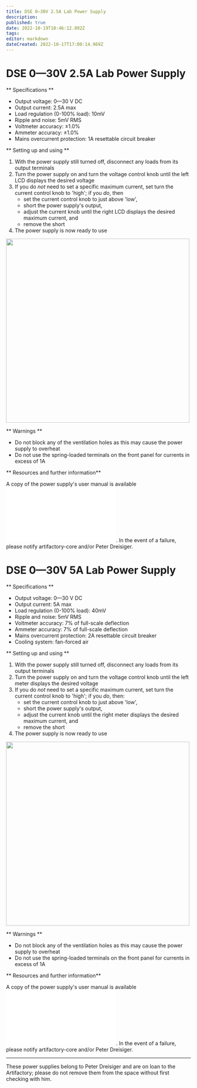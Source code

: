 ```yaml
---
title: DSE 0—30V 2.5A Lab Power Supply
description: 
published: true
date: 2022-10-19T10:46:12.892Z
tags: 
editor: markdown
dateCreated: 2022-10-17T17:00:14.969Z
---
```


# DSE 0—30V 2.5A Lab Power Supply

\*\* Specifications \*\*

-   Output voltage: 0—30 V DC
-   Output current: 2.5A max
-   Load regulation (0-100% load): 10mV
-   Ripple and noise: 5mV RMS
-   Voltmeter accuracy: ±1.0%
-   Ammeter accuracy: ±1.0%
-   Mains overcurrent protection: 1A resettable circuit breaker

\*\* Setting up and using \*\*

1.  With the power supply still turned off, disconnect any loads from its output terminals
2.  Turn the power supply on and turn the voltage control knob until the left LCD displays the desired voltage
3.  If you do *not* need to set a specific maximum current, set turn the current control knob to 'high'; if you *do*, then
    -   set the current control knob to just above 'low',
    -   short the power supply's output,
    -   adjust the current knob until the right LCD displays the desired maximum current, and
    -   remove the short
4.  The power supply is now ready to use

<img src="/tools/psu_dse_q1770_front_.jpg" width="500" />

\*\* Warnings \*\*

-   Do not block any of the ventilation holes as this may cause the power supply to overheat
-   Do not use the spring-loaded terminals on the front panel for currents in excess of 1A

\*\* Resources and further information\*\*

A copy of the power supply's user manual is available ![here](/tools/psu_dse_q1770_user_manual_.pdf). In the event of a failure, please notify artifactory-core and/or Peter Dreisiger.

# DSE 0—30V 5A Lab Power Supply

\*\* Specifications \*\*

-   Output voltage: 0—30 V DC
-   Output current: 5A max
-   Load regulation (0-100% load): 40mV
-   Ripple and noise: 5mV RMS
-   Voltmeter accuracy: 7% of full-scale deflection
-   Ammeter accuracy: 7% of full-scale deflection
-   Mains overcurrent protection: 2A resettable circuit breaker
-   Cooling system: fan-forced air

\*\* Setting up and using \*\*

1.  With the power supply still turned off, disconnect any loads from its output terminals
2.  Turn the power supply on and turn the voltage control knob until the left meter displays the desired voltage
3.  If you do *not* need to set a specific maximum current, set turn the current control knob to 'high'; if you *do*, then:
    -   set the current control knob to just above 'low',
    -   short the power supply's output,
    -   adjust the current knob until the right meter displays the desired maximum current, and
    -   remove the short
4.  The power supply is now ready to use

<img src="/tools/psu_dse_q1760_front_.jpg" width="500" />

\*\* Warnings \*\*

-   Do not block any of the ventilation holes as this may cause the power supply to overheat
-   Do not use the spring-loaded terminals on the front panel for currents in excess of 1A

\*\* Resources and further information\*\*

A copy of the power supply's user manual is available ![here](/tools/psu_dse_q1760_user_manual_.pdf). In the event of a failure, please notify artifactory-core and/or Peter Dreisiger.

------------------------------------------------------------------------

These power supplies belong to Peter Dreisiger and are on loan to the Artifactory; please do not remove them from the space without first checking with him.
